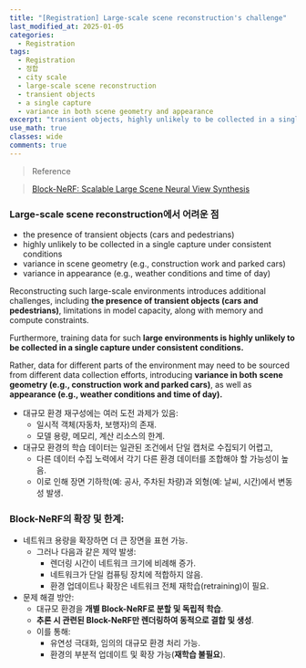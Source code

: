 ```yaml
---
title: "[Registration] Large-scale scene reconstruction's challenge"
last_modified_at: 2025-01-05
categories:
  - Registration
tags:
  - Registration
  - 정합
  - city scale
  - large-scale scene reconstruction
  - transient objects
  - a single capture
  - variance in both scene geometry and appearance
excerpt: "transient objects, highly unlikely to be collected in a single caputre under consistent conditions, variance in both scene geometry and appearance"
use_math: true
classes: wide
comments: true
---
```


> Reference

>[Block-NeRF: Scalable Large Scene Neural View Synthesis](https://openaccess.thecvf.com/content/CVPR2022/papers/Tancik_Block-NeRF_Scalable_Large_Scene_Neural_View_Synthesis_CVPR_2022_paper.pdf)

### Large-scale scene reconstruction에서 어려운 점

- the presence of transient objects (cars and pedestrians)
- highly unlikely to be collected in a single capture under consistent conditions
- variance in scene geometry (e.g., construction work and parked cars)
- variance in appearance (e.g., weather conditions and time of day)

Reconstructing such large-scale environments introduces additional challenges, including **the presence of transient objects (cars and pedestrians)**, limitations in model capacity, along with memory and compute constraints. 

Furthermore, training data for such **large environments is highly unlikely to be collected in a single capture under consistent conditions.**

Rather, data for different parts of the environment may need to be sourced from different data collection efforts, introducing **variance in both** **scene geometry (e.g., construction work and parked cars)**, as well as **appearance (e.g., weather conditions and time of day).**

- 대규모 환경 재구성에는 여러 도전 과제가 있음:
  - 일시적 객체(자동차, 보행자)의 존재.
  - 모델 용량, 메모리, 계산 리소스의 한계.
- 대규모 환경의 학습 데이터는 일관된 조건에서 단일 캡처로 수집되기 어렵고,
  - 다른 데이터 수집 노력에서 각기 다른 환경 데이터를 조합해야 할 가능성이 높음.
  - 이로 인해 장면 기하학(예: 공사, 주차된 차량)과 외형(예: 날씨, 시간)에서 변동성 발생.
 

### Block-NeRF의 확장 및 한계:

- 네트워크 용량을 확장하면 더 큰 장면을 표현 가능.
  - 그러나 다음과 같은 제약 발생:
    - 렌더링 시간이 네트워크 크기에 비례해 증가.
    - 네트워크가 단일 컴퓨팅 장치에 적합하지 않음.
    - 환경 업데이트나 확장은 네트워크 전체 재학습(retraining)이 필요.
- 문제 해결 방안:
  - 대규모 환경을 **개별 Block-NeRF로 분할 및 독립적 학습**.
  - **추론 시 관련된 Block-NeRF만 렌더링하여 동적으로 결합 및 생성**.
  - 이를 통해:
    - 유연성 극대화, 임의의 대규모 환경 처리 가능.
    - 환경의 부분적 업데이트 및 확장 가능(**재학습 불필요**).

